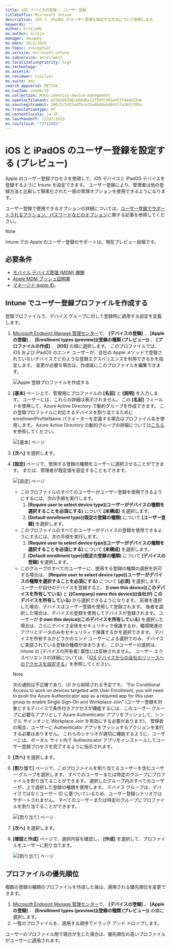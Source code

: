 ```yaml
---
title: iOS デバイスの登録 - ユーザー登録
titleSuffix: Microsoft Intune
description: iOS と iPadOS のユーザー登録を設定する方法について説明します。
keywords: ''
author: ErikjeMS
ms.author: erikje
manager: dougeby
ms.date: 10/2/2019
ms.topic: conceptual
ms.service: microsoft-intune
ms.subservice: enrollment
ms.localizationpriority: high
ms.technology: ''
ms.assetid: ''
ms.reviewer: tisilver
ms.suite: ems
search.appverid: MET150
ms.custom: seodec18
ms.collection: M365-identity-device-management
ms.openlocfilehash: e538204306ce80d6a13739fc981edf2748a622de
ms.sourcegitcommit: 28622c5455adfbce25a404de4d0437fa2b5370be
ms.translationtype: HT
ms.contentlocale: ja-JP
ms.lasthandoff: 11/07/2019
ms.locfileid: "73713455"
---
```

# <a name="set-up-ios-and-ipados-user-enrollment-preview"></a>iOS と iPadOS のユーザー登録を設定する (プレビュー)

Apple のユーザー登録プロセスを使用して、iOS デバイスと iPadOS デバイスを登録するように Intune を設定できます。 ユーザー登録により、管理者は他の登録方法と比較して簡素化された一部の管理オプションを使用できるようになります。

ユーザー登録で使用できるオプションの詳細については、[ユーザー登録でサポートされるアクション、パスワードなどのオプション](ios-user-enrollment-supported-actions.md)に関する記事を参照してください。

> [!NOTE]
> Intune での Apple のユーザー登録のサポートは、現在プレビュー段階です。

## <a name="prerequisites"></a>必要条件
- [モバイル デバイス管理 (MDM) 機関](../fundamentals/mdm-authority-set.md)
- [Apple MDM プッシュ証明書](apple-mdm-push-certificate-get.md)
- [マネージド Apple ID](https://support.apple.com/guide/apple-business-manager/mdm1c9622977/web)。

## <a name="create-a-user-enrollment-profile-in-intune"></a>Intune でユーザー登録プロファイルを作成する

登録プロファイルで、デバイス グループに対して登録時に適用する設定を定義します。 

1. [Microsoft Endpoint Manage 管理センター](https://go.microsoft.com/fwlink/?linkid=2109431)で、 **[デバイスの登録]** 、 **[Apple の登録]** 、 **[Enrollment types (preview)]\(登録の種類 (プレビュー)\)** 、 **[プロファイルの作成]** 、 **[iOS]** の順に選択します。 このプロファイルでは、iOS および iPadOS のエンド ユーザーが、会社の Apple メソッドで登録されていないデバイスでどのような登録エクスペリエンスを利用できるかを指定します。 変更が必要な場合は、作成後にこのプロファイルを編集できます。

    ![Apple 登録プロファイルを作成する](./media/ios-user-enrollment/create-profile.png)

2. **[基本]** ページ上で、管理用にプロファイルの **[名前]** と **[説明]** を入力します。 ユーザーには、これらの詳細は表示されません。 この **[名前]** フィールドを使用して、Azure Active Directory で動的グループを作成できます。 この登録プロファイルに対応するデバイスを割り当てるために enrollmentProfileName パラメーターを定義する場合はプロファイル名を使用します。 Azure Active Directory の動的グループの詳細については[こちら](https://docs.microsoft.com/azure/active-directory/active-directory-groups-dynamic-membership-azure-portal#rules-for-devices)を参照してください。

    ![[基本] ページ](./media/ios-user-enrollment/basics-page.png)


3. **[次へ]** を選択します。

4. **[設定]** ページで、使用する登録の種類をユーザーに選択させることができます。 または、管理者が既定値を設定することもできます。

    ![[設定] ページ](./media/ios-user-enrollment/settings-page.png)

    - このプロファイルのすべてのユーザーがユーザー登録を使用できるようにするには、次の手順を実行します。
        1. **[Require user to select device type]\(ユーザーがデバイスの種類を選択することを必須にする\)** について **[未構成]** を選択します。
        2. **[Default enrollment type]\(既定の登録の種類\)** について **[ユーザー登録]** を選択します。
    - このプロファイルのすべてのユーザーがデバイスの登録を使用できるようにするには、次の手順を実行します。
        1. **[Require user to select device type]\(ユーザーがデバイスの種類を選択することを必須にする\)** について **[未構成]** を選択します。
        2. **[Default enrollment type]\(既定の登録の種類\)** について **[デバイスの登録]** を選択します。
    - このグループのすべてのユーザーに、使用する登録の種類の選択を許可する場合は、 **[Require user to select device type]\(ユーザーがデバイスの種類を選択することを必須にする\)** について **[必須]** を選択します。 ユーザーが自分のデバイスを登録すると、 **[I own this device]\(このデバイスを所有している\)** と **[(Company) owns this device]\((会社が) このデバイスを所有している\)** から選択できるようになります。 前者を選択した場合、デバイスはユーザー登録を使用して登録されます。 後者を選択した場合は、デバイスの登録を使用してデバイスが登録されます。 ユーザーが **[I own this device]\(このデバイスを所有している\)** を選択した場合は、さらにデバイス全体をセキュリティで保護するか、職場関連のアプリとデータのみをセキュリティで保護するかを選択できます。 デバイスを所有するかどうかのエンド ユーザーによる選択でのみ、デバイスに実装されている登録の種類が決まります。 このユーザーの選択は、Intune の [デバイスの所有者] 属性には反映されません。 ユーザー エクスペリエンスの詳細については、「[iOS デバイスからの会社のリソースへのアクセスを設定する](https://docs.microsoft.com/intune-user-help/enroll-your-device-in-intune-ios)」を参照してください。
    
    > [!NOTE]
    > 次の通知は不正確であり、UI から削除される予定です。
    > "For Conditional Access to work on devices targeted with User Enrollment, you will need to push the Azure Authenticator app as a required app for this user group to enable Single Sign-On and Workplace Join" (ユーザー登録を対象とするデバイスで条件付きアクセスが機能するには、このユーザー グループに必要なアプリとして Azure Authenticator アプリをプッシュして、シングル サインオンと Workplace Join を有効にする必要があります)。
    > 管理者の場合、ユーザーに Authenticator アプリをプッシュするアクションを実行する必要はありません。 これらのシナリオが適切に機能するように、ユーザーには、ポータル サイト内で Authenticator アプリをインストールしてユーザー登録プロセスを完了するように指示されます。

5. **[次へ]** を選択します。

6. **[割り当て]** ページで、このプロファイルを割り当てるユーザーを含むユーザー グループを選択します。 すべてのユーザーまたは特定のグループにプロファイルを割り当てることができます。 選択したグループ内のすべてのユーザーが、上で選択した登録の種類を使用します。 デバイス グループは、デバイスではなくユーザー ID に基づいているため、ユーザー登録シナリオではサポートされません。 すべてのユーザーまたは特定のグループにプロファイルを割り当てることができます。

    ![[割り当て] ページ](./media/ios-user-enrollment/assignments-page.png)

7. **[次へ]** を選択します。

8. **[確認と作成]** ページで、選択内容を確認し、 **[作成]** を選択して、プロファイルをユーザーに割り当てます。

    ![[割り当て] ページ](./media/ios-user-enrollment/assignments-page.png)


## <a name="profile-priority"></a>プロファイルの優先順位

複数の登録の種類のプロファイルを作成した後は、適用される優先順位を変更できます。

1. [Microsoft Endpoint Manage 管理センター](https://go.microsoft.com/fwlink/?linkid=2109431)で、 **[デバイスの登録]** 、 **[Apple の登録]** 、 **[Enrollment types (preview)]\(登録の種類 (プレビュー)\)** の順に選択します。
2. 一覧のプロファイルを、適用する順序でドラッグ アンド ドロップします。

ユーザーのプロファイル間で競合が生じた場合は、優先順位の高いプロファイルがユーザーに適用されます。



